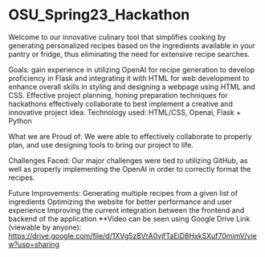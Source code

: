 # OSU_Spring23_Hackathon
Welcome to our innovative culinary tool that simplifies cooking by generating personalized recipes based on the ingredients available in your pantry or fridge, thus eliminating the need for extensive recipe searches.

Goals:
gain experience in utilizing OpenAI for recipe generation
to develop proficiency in Flask and integrating it with HTML for web development
to enhance overall skills in styling and designing a webpage using HTML and CSS.
Effective project planning, honing preparation techniques for hackathons effectively collaborate to best implement a creative and innovative project idea.
Technology used:
HTML/CSS, Openai, Flask + Python

What we are Proud of:
We were able to effectively collaborate to properly plan, and use designing tools to bring our project to life.

Challenges Faced:
Our major challenges were tied to utilizing GitHub, as well as properly implementing the OpenAI in order to correctly format the recipes.

Future Improvements:
Generating multiple recipes from a given list of ingredients
Optimizing the website for better performance and user experience
Improving the current integration between the frontend and backend of the application
**Video can be seen using Google Drive Link (viewable by anyone): https://drive.google.com/file/d/1XVg5z8VrA0vjfTaEiD8HxkSXuf70mimV/view?usp=sharing
